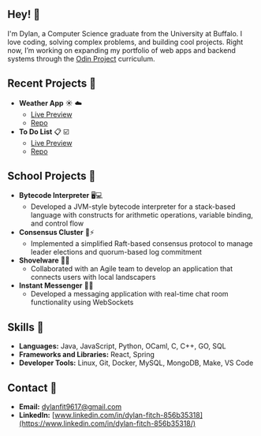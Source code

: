 ## Hey! 👋

<!--
**dfitch96/dfitch96** is a ✨ _special_ ✨ repository because its `README.md` (this file) appears on your GitHub profile.

Here are some ideas to get you started:

- 🔭 I’m currently working on ...
- 🌱 I’m currently learning ...
- 👯 I’m looking to collaborate on ...
- 🤔 I’m looking for help with ...
- 💬 Ask me about ...
- 📫 How to reach me: ...
- 😄 Pronouns: ...
- ⚡ Fun fact: ...
-->

I'm Dylan, a Computer Science graduate from the University at Buffalo. I love coding, solving complex problems, and building cool projects. Right now, I’m working on expanding my portfolio of web apps and backend systems through the [Odin Project](https://www.theodinproject.com/) curriculum.

## Recent Projects :hammer:
- __Weather App__ :sunny: :cloud: 
  - [Live Preview](https://dfitch96.github.io/Weather-App/)
  - [Repo](https://github.com/dfitch96/Weather-App)
- __To Do List__ :clipboard: :ballot_box_with_check: 
  - [Live Preview](https://dfitch96.github.io/Odin_To-Do-List/)
  - [Repo](https://github.com/dfitch96/Odin_To-Do-List)

## School Projects :school:
- __Bytecode Interpreter__ 🖥️💻
  - Developed a JVM-style bytecode interpreter for a stack-based language with constructs for arithmetic operations, variable binding, and control flow
- __Consensus Cluster__ 🤝⚡
  - Implemented a simplified Raft-based consensus protocol to manage leader elections and quorum-based log commitment
- __Shovelware__ 🌱💼
  - Collaborated with an Agile team to develop an application that connects users with local landscapers
- __Instant Messenger__ 💬📱
  - Developed a messaging application with real-time chat room functionality using WebSockets

## Skills :muscle:
- __Languages:__ Java, JavaScript, Python, OCaml, C, C++, GO, SQL
- __Frameworks and Libraries:__ React, Spring
- __Developer Tools:__ Linux, Git, Docker, MySQL, MongoDB, Make, VS Code

## Contact 📧
- __Email:__ [dylanfit9617@gmail.com](mailto:dylanfit9617@gmail.com)
- __LinkedIn:__ [www.linkedin.com/in/dylan-fitch-856b35318](https://www.linkedin.com/in/dylan-fitch-856b35318/)
